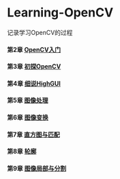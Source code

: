 # Learning-OpenCV
记录学习OpenCV的过程
#### 第2章 [OpenCV入门](https://tramac.github.io/2018/10/23/%E7%AC%AC2%E7%AB%A0-OpenCV%E5%85%A5%E9%97%A8/)
#### 第3章 [初探OpenCV](https://tramac.github.io/2018/10/23/%E7%AC%AC3%E7%AB%A0-%E5%88%9D%E6%8E%A2OpenCV/)
#### 第4章 [细说HighGUI](https://tramac.github.io/2018/10/25/%E7%AC%AC4%E7%AB%A0-%E7%BB%86%E8%AF%B4HighGUI/)
#### 第5章 [图像处理](https://tramac.github.io/2018/10/31/%E7%AC%AC5%E7%AB%A0-%E5%9B%BE%E5%83%8F%E5%A4%84%E7%90%86/)
#### 第6章 [图像变换](https://tramac.github.io/2018/11/05/%E7%AC%AC6%E7%AB%A0-%E5%9B%BE%E5%83%8F%E5%8F%98%E6%8D%A2/)
#### 第7章 [直方图与匹配](https://tramac.github.io/2018/12/13/%E7%AC%AC7%E7%AB%A0-%E7%9B%B4%E6%96%B9%E5%9B%BE%E4%B8%8E%E5%8C%B9%E9%85%8D/)
#### 第8章 [轮廓](https://tramac.github.io/2019/01/02/%E7%AC%AC8%E7%AB%A0-%E8%BD%AE%E5%BB%93/)
#### 第9章 [图像局部与分割](https://tramac.github.io/2019/01/03/%E7%AC%AC9%E7%AB%A0-%E5%9B%BE%E5%83%8F%E5%B1%80%E9%83%A8%E4%B8%8E%E5%88%86%E5%89%B2/)
